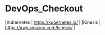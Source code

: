 # DevOps_Checkout


|Kubernetes | https://kubernetes.io/ |
|Kinesis | https://aws.amazon.com/kinesis/ |
